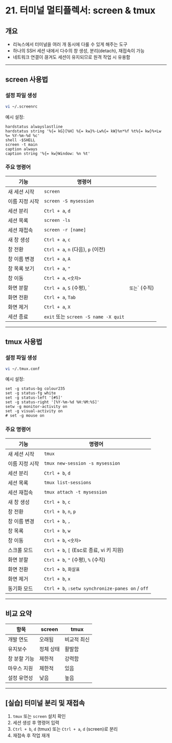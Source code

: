 # 21. 터미널 멀티플렉서: screen & tmux

## 개요

* 리눅스에서 터미널을 여러 개 동시에 다룰 수 있게 해주는 도구
* 하나의 SSH 세션 내에서 다수의 창 생성, 분리(detach), 재접속이 가능
* 네트워크 연결이 끊겨도 세션이 유지되므로 원격 작업 시 유용함

---

## screen 사용법

### 설정 파일 생성

```bash
vi ~/.screenrc
```

예시 설정:

```
hardstatus alwayslastline
hardstatus string '%{= kG}[%H] %{= kw}%-Lw%{= kW}%n*%f %t%{= kw}%+Lw %= %Y-%m-%d %c'
shell -$SHELL
screen -t main
caption always
caption string '%{= kw}Window: %n %t'
```

### 주요 명령어

| 기능       | 명령어                                |             |
| -------- | ---------------------------------- | ----------- |
| 새 세션 시작  | `screen`                           |             |
| 이름 지정 시작 | `screen -S mysession`              |             |
| 세션 분리    | `Ctrl + a`, `d`                    |             |
| 세션 목록    | `screen -ls`                       |             |
| 세션 재접속   | `screen -r [name]`                 |             |
| 새 창 생성   | `Ctrl + a`, `c`                    |             |
| 창 전환     | `Ctrl + a`, `n` (다음), `p` (이전)     |             |
| 창 이름 변경  | `Ctrl + a`, `A`                    |             |
| 창 목록 보기  | `Ctrl + a`, `"`                    |             |
| 창 이동     | `Ctrl + a`, `<숫자>`                 |             |
| 화면 분할    | `Ctrl + a`, `S` (수평), \`           | `또는`\` (수직) |
| 화면 전환    | `Ctrl + a`, `Tab`                  |             |
| 화면 제거    | `Ctrl + a`, `X`                    |             |
| 세션 종료    | `exit` 또는 `screen -S name -X quit` |             |

---

## tmux 사용법

### 설정 파일 생성

```bash
vi ~/.tmux.conf
```

예시 설정:

```
set -g status-bg colour235
set -g status-fg white
set -g status-left '[#S]'
set -g status-right '[%Y-%m-%d %H:%M:%S]'
setw -g monitor-activity on
set -g visual-activity on
# set -g mouse on
```

### 주요 명령어

| 기능       | 명령어                                              |
| -------- | ------------------------------------------------ |
| 새 세션 시작  | `tmux`                                           |
| 이름 지정 시작 | `tmux new-session -s mysession`                  |
| 세션 분리    | `Ctrl + b`, `d`                                  |
| 세션 목록    | `tmux list-sessions`                             |
| 세션 재접속   | `tmux attach -t mysession`                       |
| 새 창 생성   | `Ctrl + b`, `c`                                  |
| 창 전환     | `Ctrl + b`, `n`, `p`                             |
| 창 이름 변경  | `Ctrl + b`, `,`                                  |
| 창 목록     | `Ctrl + b`, `w`                                  |
| 창 이동     | `Ctrl + b`, `<숫자>`                               |
| 스크롤 모드   | `Ctrl + b`, `[` (Esc로 종료, vi 키 지원)               |
| 화면 분할    | `Ctrl + b`, `"` (수평), `%` (수직)                   |
| 화면 전환    | `Ctrl + b`, `화살표`                                |
| 화면 제거    | `Ctrl + b`, `x`                                  |
| 동기화 모드   | `Ctrl + b`, `:setw synchronize-panes on` / `off` |

---

## 비교 요약

| 항목      | screen | tmux   |
| ------- | ------ | ------ |
| 개발 연도   | 오래됨    | 비교적 최신 |
| 유지보수    | 정체 상태  | 활발함    |
| 창 분할 기능 | 제한적    | 강력함    |
| 마우스 지원  | 제한적    | 있음     |
| 설정 유연성  | 낮음     | 높음     |

---

## \[실습] 터미널 분리 및 재접속

1. `tmux` 또는 `screen` 설치 확인
2. 세션 생성 후 명령어 입력
3. `Ctrl + b`, `d` (tmux) 또는 `Ctrl + a`, `d` (screen)로 분리
4. 재접속 후 작업 재개
